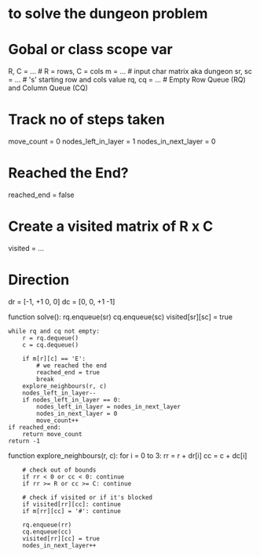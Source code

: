 # to solve the dungeon problem

# Gobal or class scope var
R, C = ... # R = rows, C = cols
m = ... # input char matrix aka dungeon
sr, sc = ... # 's' starting row and cols value
rq, cq = ... # Empty Row Queue (RQ) and Column Queue (CQ)

# Track no of steps taken
move_count = 0
nodes_left_in_layer = 1
nodes_in_next_layer = 0

# Reached the End?
reached_end = false

# Create a visited matrix of R x C
visited = ...

# Direction 
dr = [-1, +1 0, 0]
dc = [0, 0, +1 -1]

function solve():
    rq.enqueue(sr)
    cq.enqueue(sc)
    visited[sr][sc] = true

    while rq and cq not empty:
        r = rq.dequeue()
        c = cq.dequeue()

        if m[r][c] == 'E':
            # we reached the end
            reached_end = true
            break
        explore_neighbours(r, c)
        nodes_left_in_layer--
        if nodes_left_in_layer == 0:
            nodes_left_in_layer = nodes_in_next_layer
            nodes_in_next_layer = 0
            move_count++
    if reached_end:
        return move_count
    return -1

function explore_neighbours(r, c):
    for i = 0 to 3:
        rr = r + dr[i]
        cc = c + dc[i]

        # check out of bounds
        if rr < 0 or cc < 0: continue
        if rr >= R or cc >= C: continue

        # check if visited or if it's blocked
        if visited[rr][cc]: continue
        if m[rr][cc] = '#': continue

        rq.enqueue(rr)
        cq.enqueue(cc)
        visited[rr][cc] = true
        nodes_in_next_layer++

